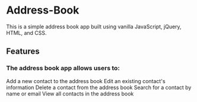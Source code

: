 # Address-Book
This is a simple address book app built using vanilla JavaScript, jQuery, HTML, and CSS.

## Features
### The address book app allows users to:

Add a new contact to the address book
Edit an existing contact's information
Delete a contact from the address book
Search for a contact by name or email
View all contacts in the address book